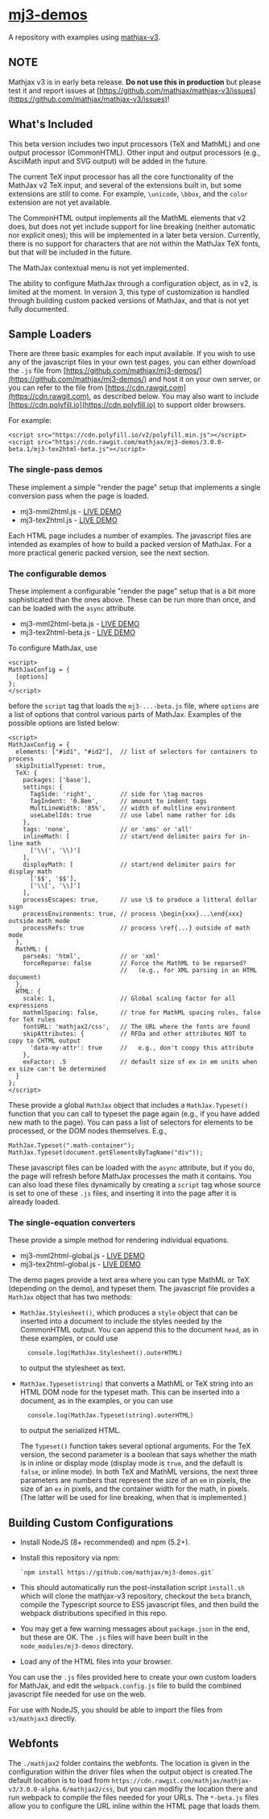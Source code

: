 # [mj3-demos](https://github.com/mathjax/mj3-demos)

A repository with examples using [mathjax-v3](https://github.com/mathjax/mathjax-v3).

## NOTE

Mathjax v3 is in early beta release. **Do not use this in production** but please test it and report issues at [https://github.com/mathjax/mathjax-v3/issues](https://github.com/mathjax/mathjax-v3/issues)!

## What's Included

This beta version includes two input processors (TeX and MathML) and one output processor (CommonHTML).  Other input and output processors (e.g., AsciiMath input and SVG output) will be added in the future.

The current TeX input processor has all the core functionality of the MathJax v2 TeX input, and several of the extensions built in, but some extensions are still to come.  For example, `\unicode`, `\bbox`, and the `color` extension are not yet available.

The CommonHTML output implements all the MathML elements that v2 does, but does not yet include support for line breaking (neither automatic nor explicit ones); this will be implemented in a later beta version.  Currently, there is no support for characters that are not within the MathJax TeX fonts, but that will be included in the future.

The MathJax contextual menu is not yet implemented.

The ability to configure MathJax through a configuration object, as in v2, is limited at the moment.  In version 3, this type of customization is handled through building custom packed versions of MathJax, and that is not yet fully documented.

## Sample Loaders

There are three basic examples for each input available. If you wish to use any of the javascript files in your own test pages, you can either download the `.js` file from [https://github.com/mathjax/mj3-demos/](https://github.com/mathjax/mj3-demos/) and host it on your own server, or you can refer to the file from [https://cdn.rawgit.com](https://cdn.rawgit.com), as described below.  You may also want to include [https://cdn.polyfill.io](https://cdn.polyfill.io) to support older browsers.

For example:

    <script src="https://cdn.polyfill.io/v2/polyfill.min.js"></script>
    <script src="https://cdn.rawgit.com/mathjax/mj3-demos/3.0.0-beta.1/mj3-tex2html-beta.js"></script>


### The single-pass demos

These implement a simple "render the page" setup that implements a single conversion pass when the page is loaded.

* mj3-mml2html.js - [LIVE DEMO](https://mathjax.github.io/mj3-demos/mj3-mml2html.html)
* mj3-tex2html.js - [LIVE DEMO](https://mathjax.github.io/mj3-demos/mj3-tex2html.html)

Each HTML page includes a number of examples.  The javascript files are intended as examples of how to build a packed version of MathJax.  For a more practical generic packed version, see the next section.


### The configurable demos

These implement a configurable "render the page" setup that is a bit more sophisticated than the ones above.  These can be run more than once, and can be loaded with the `async` attribute.

* mj3-mml2html-beta.js - [LIVE DEMO](https://mathjax.github.io/mj3-demos/mj3-mml2html-beta.html)
* mj3-tex2html-beta.js - [LIVE DEMO](https://mathjax.github.io/mj3-demos/mj3-tex2html-beta.html)

To configure MathJax, use

    <script>
    MathJaxConfig = {
      [options]
    };
    </script>

before the `script` tag that loads the `mj3-...-beta.js` file, where `options` are a list of options that control various parts of MathJax.  Examples of the possible options are listed below:

    <script>
    MathJaxConfig = {
      elements: ["#id1", "#id2"],  // list of selectors for containers to process
      skipInitialTypeset: true,
      TeX: {
        packages: ['base'],        settings: {          TagSide: 'right',        // side for \tag macros          TagIndent: '0.8em',      // amount to indent tags          MultLineWidth: '85%',    // width of multline environment          useLabelIds: true        // use label name rather for ids        },        tags: 'none',              // or 'ams' or 'all'        inlineMath: [              // start/end delimiter pairs for in-line math          ['\\(', '\\)']        ],        displayMath: [             // start/end delimiter pairs for display math          ['$$', '$$'],          ['\\[', '\\]']        ],        processEscapes: true,      // use \$ to produce a litteral dollar sign        processEnvironments: true, // process \begin{xxx}...\end{xxx} outside math mode        processRefs: true          // process \ref{...} outside of math mode      },
      MathML: {
        parseAs: 'html',           // or 'xml'        forceReparse: false        // Force the MathML to be reparsed? 
                                   //   (e.g., for XML parsing in an HTML document)      },
      HTML: {
        scale: 1,                  // Global scaling factor for all expressions        mathmlSpacing: false,      // true for MathML spacing rules, false for TeX rules
        fontURL: 'mathjax2/css',   // The URL where the fonts are found        skipAttributes: {          // RFDa and other attributes NOT to copy to CHTML output
          'data-my-attr': true     //   e.g., don't coopy this attribute
        },        exFactor: .5               // default size of ex in em units when ex size can't be determined      }
    };
    </script>

These provide a global `MathJax` object that includes a `MathJax.Typeset()` function that you can call to typeset the page again (e.g., if you have added new math to the page).  You can pass a list of selectors for elements to be processed, or the DOM nodes themselves.  E.g.,

    MathJax.Typeset(".math-container");
    MathJax.Typeset(document.getElementsByTagName("div"));

These javascript files can be loaded with the `async` attribute, but if you do, the page will refresh before MathJax processes the math it contains.  You can also load these files dynamically by creating a `script` tag whose source is set to one of these `.js` files, and inserting it into the page after it is already loaded.

### The single-equation converters

These provide a simple method for rendering individual equations.

* mj3-mml2html-global.js - [LIVE DEMO](https://mathjax.github.io/mj3-demos/mj3-mml2html-global.html)
* mj3-tex2html-global.js - [LIVE DEMO](https://mathjax.github.io/mj3-demos/mj3-tex2html-global.html)

The demo pages provide a text area where you can type MathML or TeX (depending on the demo), and typeset them.  The javascript file provides a `MathJax` object that has two methods:

* `MathJax.Stylesheet()`, which produces a `style` object that can be inserted into a document to include the styles needed by the CommonHTML output.  You can append this to the document `head`, as in these examples, or could use
 
        console.log(MathJax.Stylesheet().outerHTML)

    to output the stylesheet as text.

* `MathJax.Typeset(string)` that converts a MathML or TeX string into an HTML DOM node for the typeset math.  This can be inserted into a document, as in the examples, or you can use

        console.log(MathJax.Typeset(string).outerHTML)

     to output the serialized HTML.
     
     The `Typeset()` function takes several optional arguments.  For the TeX version, the second parameter is a boolean that says whether the math is in inline or display mode (display mode is `true`, and the default is `false`, or inline mode).  In both TeX and MathML versions, the next three parameters are numbers that represent the size of an `em` in pixels, the size of an `ex` in pixels, and the container width for the math, in pixels.  (The latter will be used for line breaking, when that is implemented.)

## Building Custom Configurations

* Install NodeJS (8+ recommended) and npm (5.2+).
* Install this repository via npm:

      `npm install https://github.com/mathjax/mj3-demos.git`

* This should automatically run the post-installation script `install.sh` which will clone the mathjax-v3 repository, checkout the `beta` branch, compile the Typescript source to ES5 javascript files, and then build the webpack distributions specified in this repo.
* You may get a few warning messages about `package.json` in the end, but these are OK.  The `.js` files will have been built in the `node_modules/mj3-demos` directory.
* Load any of the HTML files into your browser.

You can use the `.js` files provided here to create your own custom loaders for MathJax, and edit the `webpack.config.js` file to build the combined javascript file needed for use on the web.

For use with NodeJS, you should be able to import the files from `v3/mathjax3` directly.

## Webfonts

The `./mathjax2` folder contains the webfonts.  The location is given in the configuration within the driver files when the output object is created.The default location is to load from `https://cdn.rawgit.com/mathjax/mathjax-v3/3.0.0-alpha.6/mathjax2/css`, but you can modifiy the location there and run webpack to compile the files needed for your URLs.  The `*-beta.js` files allow you to configure the URL inline within the HTML page that loads them.
